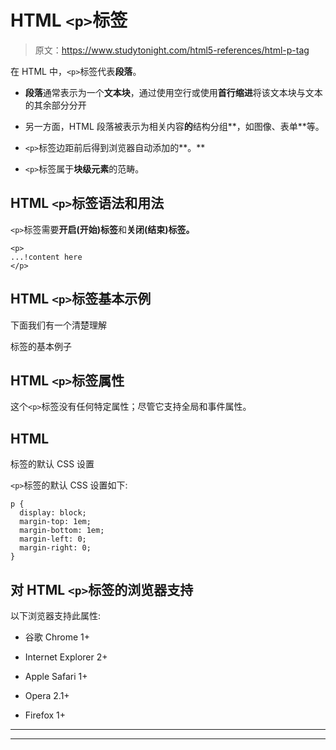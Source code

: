 # HTML `<p>`标签

> 原文：<https://www.studytonight.com/html5-references/html-p-tag>

在 HTML 中，`<p>`标签代表**段落**。

*   **段落**通常表示为一个**文本块**，通过使用空行或使用**首行缩进**将该文本块与文本的其余部分分开

*   另一方面，HTML 段落被表示为相关内容**的**结构分组**，如图像、表单**等。

*   `<p>`标签边距前后得到浏览器自动添加的**。**

*   `<p>`标签属于**块级元素**的范畴。

## HTML `<p>`标签语法和用法

`<p>`标签需要**开启(开始)标签**和**关闭(结束)标签。**

```
<p>
...!content here
</p> 
```

## HTML `<p>`标签基本示例

下面我们有一个清楚理解

标签的基本例子

## HTML `<p>`标签属性

这个`<p>`标签没有任何特定属性；尽管它支持全局和事件属性。

## HTML

标签的默认 CSS 设置

`<p>`标签的默认 CSS 设置如下:

```
p {
  display: block;
  margin-top: 1em;
  margin-bottom: 1em;
  margin-left: 0;
  margin-right: 0;
}
```

## 对 HTML `<p>`标签的浏览器支持

以下浏览器支持此属性:

*   谷歌 Chrome 1+

*   Internet Explorer 2+

*   Apple Safari 1+

*   Opera 2.1+

*   Firefox 1+

* * *

* * *